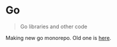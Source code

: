 # Go

> Go libraries and other code

Making new go monorepo. Old one is [here](https://github.com/nikitavoloboev/past/tree/main/24/september/go).
